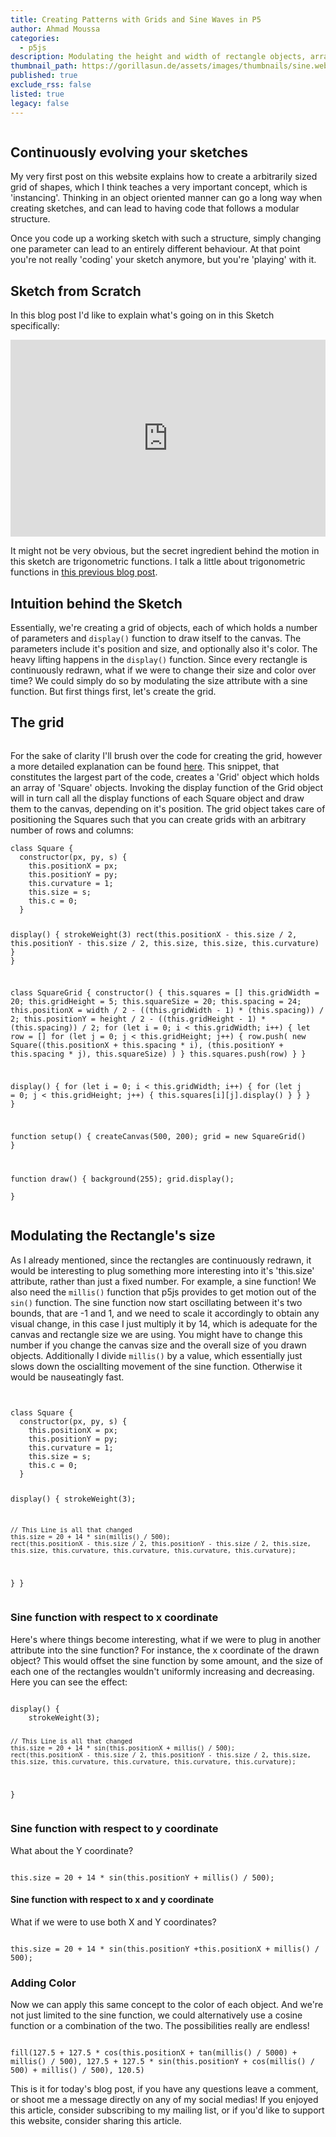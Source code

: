 ```yaml
---
title: Creating Patterns with Grids and Sine Waves in P5
author: Ahmad Moussa
categories:
  - p5js
description: Modulating the height and width of rectangle objects, arranged in a grid-like manner, with respect to their x and y coordinates allows you to create interesting patterns, this blog post explains how to achieve this effect.
thumbnail_path: https://gorillasun.de/assets/images/thumbnails/sine.webm
published: true
exclude_rss: false
listed: true
legacy: false
---
```


<div class="box alt">
    <div class="row gtr-50 gtr-uniform">
        <div class="col-4"><span class="image fit"><img src="https://gorillasun.de/assets/images/2021-03-03-Modulating-Shapes-and-Creating-Patterns-in-P5JS-with-Sines-and-Cosines/positionX.gif" alt="" /></span></div>
        <div class="col-4"><span class="image fit"><img src="https://gorillasun.de/assets/images/2021-03-03-Modulating-Shapes-and-Creating-Patterns-in-P5JS-with-Sines-and-Cosines/positionY.gif" alt="" /></span></div>
        <div class="col-4"><span class="image fit"><img src="https://gorillasun.de/assets/images/2021-03-03-Modulating-Shapes-and-Creating-Patterns-in-P5JS-with-Sines-and-Cosines/positionXnY.gif" alt="" /></span></div>
    </div>
</div>
<h2>Continuously evolving your sketches</h2>
<p>My very first post on this website explains how to create a arbitrarily sized grid of shapes, which I think teaches a very important concept, which is 'instancing'. Thinking in an object oriented manner can go a long way when creating sketches, and can lead to having code that follows a modular structure.</p> 

<p>Once you code up a working sketch with such a structure, simply changing one parameter can lead to an entirely different behaviour. At that point you're not really 'coding' your sketch anymore, but you're 'playing' with it.</p>

<h2>Sketch from Scratch</h2>
<p>In this blog post I'd like to explain what's going on in this Sketch specifically:</p>

<iframe width="100%" height="315" src="https://www.youtube.com/embed/f0RLlSmxfK8" frameborder="0" allow="accelerometer; autoplay; clipboard-write; encrypted-media; gyroscope; picture-in-picture" allowfullscreen></iframe>

<p>It might not be very obvious, but the secret ingredient behind the motion in this sketch are trigonometric functions. I talk a little about trigonometric functions in <a href='https://gorillasun.de/blog/Continuous-oscillating-motion-in-P5JS-with-Sine-functions' target="_blank" rel="noopener noreferrer">this previous blog post</a>.</p>

<h2>Intuition behind the Sketch</h2>
<p>Essentially, we're creating a grid of objects, each of which holds a number of parameters and <code>display()</code> function to draw itself to the canvas. The parameters include it's position and size, and optionally also it's color. The heavy lifting happens in the <code>display()</code> function. Since every rectangle is continuously redrawn, what if we were to change their size and color over time? We could simply do so by modulating the size attribute with a sine function. But first things first, let's create the grid.</p>

<h2>The grid</h2>
<span class="image fit"><img src="https://gorillasun.de/assets/images/2021-03-03-Modulating-Shapes-and-Creating-Patterns-in-P5JS-with-Sines-and-Cosines/grid.png" alt="" /></span>

<p>For the sake of clarity I'll brush over the code for creating the grid, however a more detailed explanation can be found <a href='https://gorillasun.de/blog/Sketch-from-Scratch-1-Colorful-checkerboard-in-P5JS' target="_blank" rel="noopener noreferrer">here</a>. This snippet, that constitutes the largest part of the code, creates a 'Grid' object which holds an array of 'Square' objects. Invoking the display function of the Grid object will in turn call all the display functions of each Square object and draw them to the canvas, depending on it's position. The grid object takes care of positioning the Squares such that you can create grids with an arbitrary number of rows and columns:</p>
<pre><code>class Square {
  constructor(px, py, s) {
    this.positionX = px;
    this.positionY = py;
    this.curvature = 1;
    this.size = s;
    this.c = 0;
  }
  
  display() {
    strokeWeight(3)
    rect(this.positionX - this.size / 2, this.positionY - this.size / 2,
          this.size, this.size, this.curvature)
  }
}

class SquareGrid {
  constructor() {
    this.squares = []
    this.gridWidth = 20;
    this.gridHeight = 5;
    this.squareSize = 20;
    this.spacing = 24;
    this.positionX = width / 2 - ((this.gridWidth - 1) * (this.spacing)) / 2;
    this.positionY = height / 2 - ((this.gridHeight - 1) * (this.spacing)) / 2;
    for (let i = 0; i < this.gridWidth; i++) {
      let row = []
      for (let j = 0; j < this.gridHeight; j++) {
        row.push(
          new Square((this.positionX + this.spacing * i), (this.positionY + this.spacing * j), this.squareSize)
        )
      }
      this.squares.push(row)
    }
  }

  display() {
    for (let i = 0; i < this.gridWidth; i++) {
      for (let j = 0; j < this.gridHeight; j++) {
        this.squares[i][j].display()
      }
    }
  }
}

function setup() {
  createCanvas(500, 200);
  grid = new SquareGrid()
}


function draw() {
  background(255);
  grid.display();  
}
</code></pre>
<p></p>
<h2>Modulating the Rectangle's size</h2>
<p>As I already mentioned, since the rectangles are continuously redrawn, it would be interesting to plug something more interesting into it's 'this.size' attribute, rather than just a fixed number. For example, a sine function! We also need the <code>millis()</code> function that p5js provides to get motion out of the <code>sin()</code> function. The sine function now start oscillating between it's two bounds, that are -1 and 1, and we need to scale it accordingly to obtain any visual change, in this case I just multiply it by 14, which is adequate for the canvas and rectangle size we are using. You might have to change this number if you change the canvas size and the overall size of you drawn objects. Additionally I divide <code>millis()</code> by a value, which essentially just slows down the osciallting movement of the sine function. Otherwise it would be nauseatingly fast.</p>
<span class="image fit"><img src="https://gorillasun.de/assets/images/2021-03-03-Modulating-Shapes-and-Creating-Patterns-in-P5JS-with-Sines-and-Cosines/modulatingSize.gif" alt="" /></span>
<pre><code>
class Square {
  constructor(px, py, s) {
    this.positionX = px;
    this.positionY = py;
    this.curvature = 1;
    this.size = s;
    this.c = 0;
  }
  
  display() {
    strokeWeight(3);
    
    // This Line is all that changed
    this.size = 20 + 14 * sin(millis() / 500);
    rect(this.positionX - this.size / 2, this.positionY - this.size / 2, this.size, this.size, this.curvature, this.curvature, this.curvature, this.curvature);
  }
}
</code></pre>
<p></p>
<h3>Sine function with respect to x coordinate</h3>
<p>Here's where things become interesting, what if we were to plug in another attribute into the sine function? For instance, the x coordinate of the drawn object? This would offset the sine function by some amount, and the size of each one of the rectangles wouldn't uniformly increasing and decreasing. Here you can see the effect:</p>
<span class="image fit"><img src="https://gorillasun.de/assets/images/2021-03-03-Modulating-Shapes-and-Creating-Patterns-in-P5JS-with-Sines-and-Cosines/positionX.gif" alt="" /></span>
<pre><code>display() {
    strokeWeight(3);
    
    // This Line is all that changed
    this.size = 20 + 14 * sin(this.positionX + millis() / 500);
    rect(this.positionX - this.size / 2, this.positionY - this.size / 2, this.size, this.size, this.curvature, this.curvature, this.curvature, this.curvature);
}
</code></pre>
<p></p>
<h3>Sine function with respect to y coordinate</h3>
<p>What about the Y coordinate?</p>
<span class="image fit"><img src="https://gorillasun.de/assets/images/2021-03-03-Modulating-Shapes-and-Creating-Patterns-in-P5JS-with-Sines-and-Cosines/positionY.gif" alt="" /></span>
<pre><code>this.size = 20 + 14 * sin(this.positionY + millis() / 500);</code></pre>
<p></p>
<h4>Sine function with respect to x and y coordinate</h4>
<p>What if we were to use both X and Y coordinates?</p>
<span class="image fit"><img src="https://gorillasun.de/assets/images/2021-03-03-Modulating-Shapes-and-Creating-Patterns-in-P5JS-with-Sines-and-Cosines/positionXnY.gif" alt="" /></span>
<pre><code>this.size = 20 + 14 * sin(this.positionY +this.positionX + millis() / 500);</code></pre>
<p></p>
<h3>Adding Color</h3>
<p>Now we can apply this same concept to the color of each object. And we're not just limited to the sine function, we could alternatively use a cosine function or a combination of the two. The possibilities really are endless!</p>
<span class="image fit"><img src="https://gorillasun.de/assets/images/2021-03-03-Modulating-Shapes-and-Creating-Patterns-in-P5JS-with-Sines-and-Cosines/color.gif" alt="" /></span>
<pre><code>fill(127.5 + 127.5 * cos(this.positionX + tan(millis() / 5000) + millis() / 500), 127.5 + 127.5 * sin(this.positionY + cos(millis() / 500) + millis() / 500), 120.5)</code></pre>

<!--
<div style="width:500px; height:200px; text-align:center; overflow:hidden; display: block; margin-left: auto; margin-right: auto;">
<iframe style="width:100%; height:100%; text-align:center; overflow:hidden; display: block; margin-left: auto; margin-right: auto;" src="https://editor.p5js.org/AhmadMoussa/embed/HaWoY9swq"></iframe>
</div>
-->

<p>This is it for today's blog post, if you have any questions leave a comment, or shoot me a message directly on any of my social medias! If you enjoyed this article, consider subscribing to my mailing list, or if you'd like to support this website, consider sharing this article.</p>
